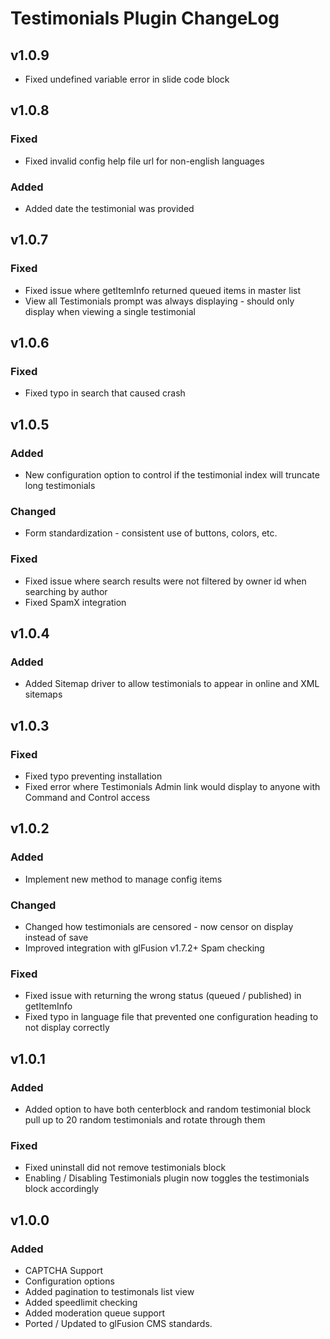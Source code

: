 # Testimonials Plugin ChangeLog

## v1.0.9

- Fixed undefined variable error in slide code block

## v1.0.8

### Fixed

- Fixed invalid config help file url for non-english languages

### Added

- Added date the testimonial was provided

## v1.0.7

### Fixed

- Fixed issue where getItemInfo returned queued items in master list
- View all Testimonials prompt was always displaying - should only display when viewing a single testimonial

## v1.0.6

### Fixed

- Fixed typo in search that caused crash

## v1.0.5

### Added

- New configuration option to control if the testimonial index will truncate long testimonials

### Changed

- Form standardization - consistent use of buttons, colors, etc.

### Fixed

- Fixed issue where search results were not filtered by owner id when searching by author
- Fixed SpamX integration

## v1.0.4

### Added

- Added Sitemap driver to allow testimonials to appear in online and XML sitemaps

## v1.0.3

### Fixed

- Fixed typo preventing installation
- Fixed error where Testimonials Admin link would display to anyone with Command and Control access

## v1.0.2

### Added

- Implement new method to manage config items

### Changed

- Changed how testimonials are censored - now censor on display instead of save
- Improved integration with glFusion v1.7.2+ Spam checking

### Fixed

- Fixed issue with returning the wrong status (queued / published) in getItemInfo
- Fixed typo in language file that prevented one configuration heading to not display correctly

## v1.0.1

### Added

- Added option to have both centerblock and random testimonial block pull up to 20 random testimonials and rotate through them

### Fixed

- Fixed uninstall did not remove testimonials block
- Enabling / Disabling Testimonials plugin now toggles the testimonials block accordingly

## v1.0.0

### Added

- CAPTCHA Support
- Configuration options
- Added pagination to testimonals list view
- Added speedlimit checking
- Added moderation queue support
- Ported / Updated to glFusion CMS standards.
